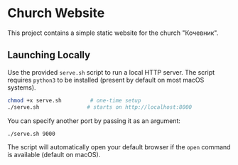 # Church Website

This project contains a simple static website for the church "Кочевник".

## Launching Locally

Use the provided `serve.sh` script to run a local HTTP server. The script requires `python3` to be installed (present by default on most macOS systems).

```bash
chmod +x serve.sh         # one-time setup
./serve.sh               # starts on http://localhost:8000
```
You can specify another port by passing it as an argument:

```bash
./serve.sh 9000
```

The script will automatically open your default browser if the `open` command is available (default on macOS).
